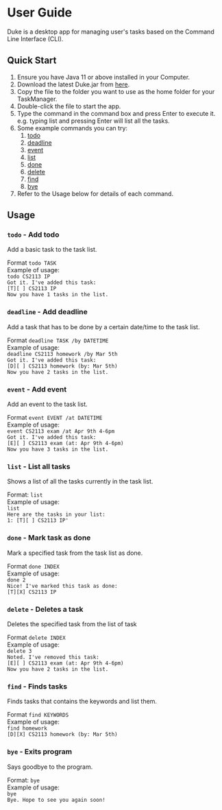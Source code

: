 # User Guide

Duke is a desktop app for managing user's tasks based on the Command Line Interface (CLI).

## Quick Start 
 
1. Ensure you have Java 11 or above installed in your Computer.  
1. Download the latest Duke.jar from [here](https://github.com/jalvinchan/ip/releases/download/A-Jar/ip.jar).  
1. Copy the file to the folder you want to use as the home folder for your TaskManager.
1. Double-click the file to start the app.
1. Type the command in the command box and press Enter to execute it. e.g. typing list and pressing Enter will list all the tasks.
1. Some example commands you can try:
    1. [todo](https://jalvinchan.github.io/ip/#todo---add-todo)
    1. [deadline](https://jalvinchan.github.io/ip/#deadline---add-deadline) 
    1. [event](https://jalvinchan.github.io/ip/#event---add-event)
    1. [list](https://jalvinchan.github.io/ip/#list---list-all-tasks)
    1. [done](https://jalvinchan.github.io/ip/#done---mark-task-as-done)
    1. [delete](https://jalvinchan.github.io/ip/#delete---deletes-a-task)
    1. [find](https://jalvinchan.github.io/ip/#find---finds-tasks)
    1. [bye](https://jalvinchan.github.io/ip/#bye---exits-program)
1. Refer to the Usage below for details of each command.

## Usage

### `todo` - Add todo

Add a basic task to the task list.

Format `todo TASK`  
Example of usage:  
`todo CS2113 IP`   
`Got it. I've added this task:`  
`[T][ ] CS2113 IP`  
`Now you have 1 tasks in the list.`  

### `deadline` - Add deadline

Add a task that has to be done by a certain date/time to the task list.

Format `deadline TASK /by DATETIME`  
Example of usage:  
`deadline CS2113 homework /by Mar 5th`   
`Got it. I've added this task:`  
`[D][ ] CS2113 homework (by: Mar 5th)`  
`Now you have 2 tasks in the list.`

### `event` - Add event

Add an event to the task list.

Format `event EVENT /at DATETIME`  
Example of usage:  
`event CS2113 exam /at Apr 9th 4-6pm`  
`Got it. I've added this task:`  
`[E][ ] CS2113 exam (at: Apr 9th 4-6pm)`  
`Now you have 3 tasks in the list.` 

### `list` - List all tasks

Shows a list of all the tasks currently in the task list.

Format: `list`  
Example of usage:  
`list`  
`Here are the tasks in your list:`  
`1: [T][ ] CS2113 IP'  `

### `done` - Mark task as done

Mark a specified task from the task list as done.

Format `done INDEX`  
Example of usage:  
`done 2`   
`Nice! I've marked this task as done:`  
`[T][X] CS2113 IP`


### `delete` - Deletes a task

Deletes the specified task from the list of task

Format `delete INDEX`  
Example of usage:  
`delete 3`   
`Noted. I've removed this task:`  
`[E][ ] CS2113 exam (at: Apr 9th 4-6pm)`  
`Now you have 2 tasks in the list.`

### `find` - Finds tasks

Finds tasks that contains the keywords and list them.

Format `find KEYWORDS`  
Example of usage:  
`find homework`  
`[D][X] CS2113 homework (by: Mar 5th)`  

### `bye` - Exits program

Says goodbye to the program.

Format: `bye`  
Example of usage:  
`bye`  
`Bye. Hope to see you again soon!`
